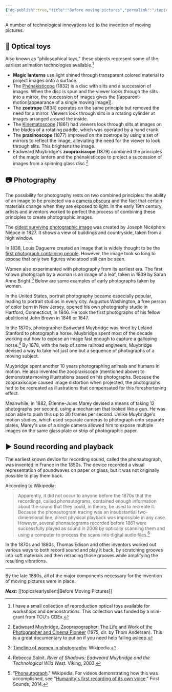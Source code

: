 ```yaml
---
{"dg-publish":true,"title":"Before moving pictures","permalink":"/topics/prehistory/","dgPassFrontmatter":true,"noteIcon":"","created":"2024-12-02T10:39:27.556-06:00","updated":"2024-12-02T20:32:32.104-06:00"}
---
```



A number of technological innovations led to the invention of moving pictures.

## 🔮 Optical toys

Also known as “philosophical toys,” these objects represent some of the earliest animation technologies available.[^1]

[^1]: I have a small collection of reproduction optical toys available for workshops and demonstrations. This collection was funded by a mini-grant from TCU's CDEx.

- **Magic lanterns** use light shined through transparent colored material to project images onto a surface.
- The [Phénakisticope](https://en.wikipedia.org/wiki/Phenakistiscope) (1832) is a disc with slits and a succession of images. When the disc is spun and the viewer looks through the slits into a mirror, the succession of images gives the [[apparent-motion\|appearance of a single moving image]].
- The **zoetrope** (1834) operates on the same principle but removed the need for a mirror. Viewers look through slits in a rotating cylinder at images arranged around the inside.
- The [Kinematoscope](https://www.filmsite.org/pre20sintro.html) (1861) had viewers look through slits at images on the blades of a rotating paddle, which was operated by a hand crank.
- The **praxinoscope** (1877) improved on the zoetrope by using a set of mirrors to reflect the image, alleviating the need for the viewer to look through slits. This brightens the image.
- Eadweard Muybridge's **zoopraxiscope** (1879) combined the principles of the magic lantern and the phénakisticope to project a succession of images from a spinning glass disc.[^2]

[^2]:[Eadweard Muybridge, Zoopraxographer: The Life and Work of the Photographer and Cinema Pioneer](https://www.kanopy.com/en/tcu/video/5611660) (1975, dir. by Thom Andersen). This is a great documentary to put on if you need help falling asleep.

## 📷 Photography

The possibility for photography rests on two combined principles: the ability of an image to be projected via a [camera obscura](https://en.wikipedia.org/wiki/Camera_obscura) and the fact that certain materials change when they are exposed to light. In the early 19th century, artists and inventors worked to perfect the process of combining these principles to create photographic images.

The [oldest surviving photographic image](https://www.hrc.utexas.edu/niepce-heliograph/) was created by Joseph Nicéphore Niépce in 1827. It shows a view of buildings and countryside, taken from a high window.

In 1838, Louis Daguerre created an image that is widely thought to be the [first photograph containing people](https://en.wikipedia.org/wiki/Boulevard_du_Temple_(photograph)). However, the image took so long to expose that only two figures who stood still can be seen.

Women also experimented with photography from its earliest era. The first known photograph by a woman is an image of a leaf, taken in 1839 by Sarah Anne Bright.[^3] Below are some examples of early photographs taken by women.

  [^3]: [Timeline of women in photography](https://en.wikipedia.org/wiki/Timeline_of_women_in_photography). Wikipedia.

In the United States, portrait photography became especially popular, leading to portrait studios in every city. Augustus Washington, a free person of color born in New Jersey, opened his own photography studio in Hartford, Connecticut, in 1846. He took the first photographs of his fellow abolitionist John Brown in 1846 or 1847.

In the 1870s, photographer Eadweard Muybridge was hired by Leland Stanford to photograph a horse. Muybridge spent most of the decade working out how to expose an image fast enough to capture a galloping horse.[^4] By 1878, with the help of some railroad engineers, Muybridge devised a way to take not just one but a sequence of photographs of a moving subject.

[^4]: Rebecca Solnit. *River of Shadows: Eadweard Muybridge and the Technological Wild West*. Viking, 2003.

Muybridge spent another 10 years photographing animals and humans in motion. He also invented the zoopraxiscope (mentioned above) to demonstrate moving illustrations based on his photographs. Because the zoopraxiscope caused image distortion when projected, the photographs had to be recreated as illustrations that compensated for this foreshortening effect.

Meanwhile, in 1882, Étienne-Jules Marey devised a means of taking 12 photographs per second, using a mechanism that looked like a gun. He was soon able to push this up to 30 frames per second. Unlike Muybridge's motion studies, which used separate cameras to photograph onto separate plates, Marey's use of a single camera allowed him to expose multiple images on the same glass plate or strip of photographic paper.

## ▶️ Sound recording and playback

The earliest known device for recording sound, called the phonautograph, was invented in France in the 1850s. The device recorded a visual representation of soundwaves on paper or glass, but it was not originally possible to play them back.

According to Wikipedia:

> Apparently, it did not occur to anyone before the 1870s that the recordings, called phonautograms, contained enough information about the sound that they could, in theory, be used to recreate it. Because the phonautogram tracing was an insubstantial two-dimensional line, direct physical playback was impossible in any case. However, several phonautograms recorded before 1861 were successfully played as sound in 2008 by optically scanning them and using a computer to process the scans into digital audio files.[^5]

  [^5]: "[Phonautograph](https://en.wikipedia.org/wiki/Phonautograph)." Wikipedia. For videos demonstrating how this was accomplished, see "[Humanity's first recording of its own voice](https://www.youtube.com/playlist?list=PLy5nynGqE9jNdrKswEjr81obPhGAHgMFm)." First Sounds, 2014.

In the 1870s and 1880s, Thomas Edison and other inventors worked out various ways to both record sound and play it back, by scratching grooves into soft materials and then retracing those grooves while amplifying the resulting vibrations.

----

By the late 1880s, all of the major components necessary for the invention of moving pictures were in place.

***Next:*** [[topics/earlysilent\|Before Moving Pictures]] 